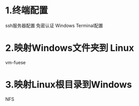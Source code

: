 # 1.终端配置
ssh服务器配置
免密认证
Windows Terminal配置
# 2.映射Windows文件夹到 Linux
vm-fuese

# 3.映射Linux根目录到Windows
NFS
